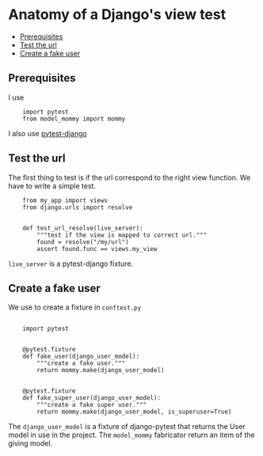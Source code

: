 # Anatomy of a Django's view test

* [Prerequisites](#prereq)
* [Test the url](#url)
* [Create a fake user](#fakeuser)

## <a name="prereq"></a> Prerequisites

I use

```{python}
    import pytest
    from model_mommy import mommy
```

I also use [pytest-django](https://pytest-django.readthedocs.io/en/latest/)

## <a name="url"></a> Test the url

The first thing to test is if the url correspond to the right view function. We have to write a simple test.

```{python}
    from my_app import views
    from django.urls import resolve


    def test_url_resolve(live_server):
        """test if the view is mapped to correct url."""
        found = resolve("/my/url")
        assert found.func == views.my_view
```

`live_server` is a pytest-django fixture.

## <a name="fakeuser"></a> Create a fake user

We use to create a fixture in `conftest.py`

```{python}

    import pytest


    @pytest.fixture
    def fake_user(django_user_model):
        """create a fake user."""
        return mommy.make(django_user_model)  


    @pytest.fixture
    def fake_super_user(django_user_model):
        """create a fake super user."""
        return mommy.make(django_user_model, is_superuser=True)
```

The `django_user_model` is a fixture of django-pytest
that returns the User model in use in the project.
The `model_mommy` fabricator return an item of the giving model.
